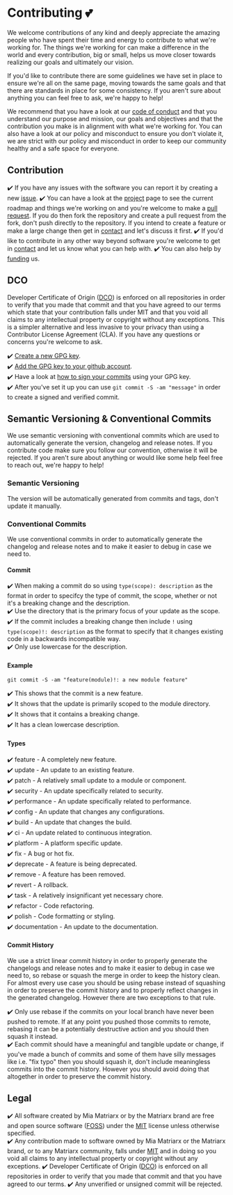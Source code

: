 # Contributing 💕

We welcome contributions of any kind and deeply appreciate the amazing people who have spent their time and energy to contribute to what we're working for.  The things we're working for can make a difference in the world and every contribution, big or small, helps us move closer towards realizing our goals and ultimately our vision.

If you'd like to contribute there are some guidelines we have set in place to ensure we're all on the same page, moving towards the same goals and that there are standards in place for some consistency.  If you aren't sure about anything you can feel free to ask, we're happy to help!

We recommend that you have a look at our [code of conduct](https://github.com/miamatriarx/matriarx/blob/main/code_of_conduct.md) and that you understand our purpose and mission, our goals and objectives and that the contribution you make is in alignment with what we're working for.  You can also have a look at our policy and misconduct to ensure you don't violate it, we are strict with our policy and misconduct in order to keep our community healthy and a safe space for everyone.

## Contribution

✔️ If you have any issues with the software you can report it by creating a new [issue](https://github.com/miamatriarx/matriarx/issues).
✔️ You can have a look at the [project](https://github.com/miamatriarx/matriarx/projects) page to see the current roadmap and things we're working on and you're welcome to make a [pull request](https://github.com/miamatriarx/matriarx/pulls).  If you do then fork the repository and create a pull request from the fork, don't push directly to the repository.  If you intend to create a feature or make a large change then get in [contact](https://github.com/miamatriarx/matriarx/blob/main/support.md) and let's discuss it first.
✔️ If you'd like to contribute in any other way beyond software you're welcome to get in [contact](https://github.com/miamatriarx/matriarx/blob/main/support.md) and let us know what you can help with.
✔️ You can also help by [funding](https://github.com/miamatriarx/matriarx/blob/main/readme.md) us.

## DCO

Developer Certificate of Origin ([DCO](https://en.wikipedia.org/wiki/Developer_Certificate_of_Origin)) is enforced on all repositories in order to verify that you made that commit and that you have agreed to our terms which state that your contribution falls under MIT and that you void all claims to any intellectual property or copyright without any exceptions.  This is a simpler alternative and less invasive to your privacy than using a Contributor License Agreement (CLA).  If you have any questions or concerns you're welcome to ask.

✔️ [Create a new GPG key](https://docsmatriarx.com/en/authentication/managing-commit-signature-verification/generating-a-new-gpg-key).\
✔️ [Add the GPG key to your github account](https://docsmatriarx.com/en/authentication/managing-commit-signature-verification/adding-a-gpg-key-to-your-github-account).\
✔️ Have a look at [how to sign your commits](https://docsmatriarx.com/en/authentication/managing-commit-signature-verification/signing-commits) using your GPG key.\
✔️ After you've set it up you can use `git commit -S -am "message"` in order to create a signed and verified commit.

## Semantic Versioning & Conventional Commits

We use semantic versioning with conventional commits which are used to automatically generate the version, changelog and release notes.  If you contribute code make sure you follow our convention, otherwise it will be rejected.  If you aren't sure about anything or would like some help feel free to reach out, we're happy to help!

### Semantic Versioning

The version will be automatically generated from commits and tags, don't update it manually.

### Conventional Commits

We use conventional commits in order to automatically generate the changelog and release notes and to make it easier to debug in case we need to.

#### Commit

✔️ When making a commit do so using `type(scope): description` as the format in order to specifcy the type of commit, the scope, whether or not it's a breaking change and the description.\
✔️ Use the directory that is the primary focus of your update as the scope.
✔️ If the commit includes a breaking change then include `!` using `type(scope)!: description` as the format to specify that it changes existing code in a backwards incompatible way.\
✔️ Only use lowercase for the description.

#### Example

`git commit -S -am "feature(module)!: a new module feature"`

✔️ This shows that the commit is a new feature.\
✔️ It shows that the update is primarily scoped to the module directory.\
✔️ It shows that it contains a breaking change.\
✔️ It has a clean lowercase description.

#### Types

✔️ feature - A completely new feature.\
✔️ update - An update to an existing feature.\
✔️ patch - A relatively small update to a module or component.\
✔️ security - An update specifically related to security.\
✔️ performance - An update specifically related to performance.\
✔️ config - An update that changes any configurations.\
✔️ build - An update that changes the build.\
✔️ ci - An update related to continuous integration.\
✔️ platform - A platform specific update.\
✔️ fix - A bug or hot fix.\
✔️ deprecate - A feature is being deprecated.\
✔️ remove - A feature has been removed.\
✔️ revert - A rollback.\
✔️ task - A relatively insignificant yet necessary chore.\
✔️ refactor - Code refactoring.\
✔️ polish - Code formatting or styling.\
✔️ documentation - An update to the documentation.

#### Commit History

We use a strict linear commit history in order to properly generate the changelogs and release notes and to make it easier to debug in case we need to, so rebase or squash the merge in order to keep the history clean.  For almost every use case you should be using rebase instead of squashing in order to preserve the commit history and to properly reflect changes in the generated changelog.  However there are two exceptions to that rule.

✔️ Only use rebase if the commits on your local branch have never been pushed to remote.  If at any point you pushed those commits to remote, rebasing it can be a potentially destructive action and you should then squash it instead.\
✔️ Each commit should have a meaningful and tangible update or change, if you've made a bunch of commits and some of them have silly messages like i.e. "fix typo" then you should squash it, don't include meaningless commits into the commit history.  However you should avoid doing that altogether in order to preserve the commit history.

## Legal

✔️ All software created by Mia Matriarx or by the Matriarx brand are free and open source software ([FOSS](https://en.wikipedia.org/wiki/Free_and_open-source_software)) under the [MIT](https://github.com/miamatriarx/matriarx/blob/main/license.md) license unless otherwise specified.\
✔️ Any contribution made to software owned by Mia Matriarx or the Matriarx brand, or to any Matriarx community, falls under [MIT](https://github.com/miamatriarx/matriarx/blob/main/license.md) and in doing so you void all claims to any intellectual property or copyright without any exceptions.
✔️ Developer Certificate of Origin ([DCO](https://en.wikipedia.org/wiki/Developer_Certificate_of_Origin)) is enforced on all repositories in order to verify that you made that commit and that you have agreed to our terms.
✔️ Any unverified or unsigned commit will be rejected.
